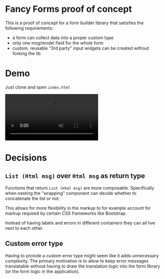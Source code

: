 # Fancy Forms proof of concept

This is a proof of concept for a form builder library that satisfies the following requirements:

- a form can collect data into a proper custom type
- only one msg/model field for the whole form
- custom, reusable "3rd party" input widgets can be created without forking the lib

# Demo

Just clone and open `index.html`

![](./fancy-forms.mov)

# Decisions


## `List (Html msg)` over `Html msg` as return type

Functions that return `List (Html msg)` are more composable. Specifically when nesting
the "wrapping" component can decide whether to concatenate the list or not.

This allows for more flexibility in the markup to for example account for markup required
by certain CSS frameworks like Bootstrap.

Instead of having labels and errors in different containers they can all live next to each
other.

## Custom error type

Having to proivde a custom error type might seem like it adds unnecessary complexity.
The primary motivation is to allow to keep error messages translatable without having to
draw the translation logic into the form library (or the form logic in the application).
